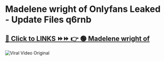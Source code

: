 
 # Madelene wright of Onlyfans Leaked - Update Files q6rnb

## <h2><a href="https://clipsfans.com/Madelene_wright_of&ref=git">🔗 Click to LINKS ⏩⏩ 👉 🟢 Madelene wright of </a></h2>

<a href="https://clipsfans.com/Madelene_wright_of&ref=git" rel="nofollow" data-target="animated-image.originalLink"><img src="https://i.ibb.co.com/xMMVF88/686577567.gif" alt="Viral Video Original" style="max-width: 100%; display: inline-block;" data-target="animated-image.originalImage"></a>

